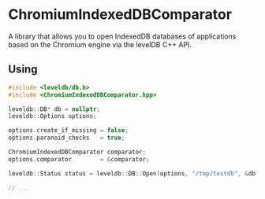 # ChromiumIndexedDBComparator
A library that allows you to open IndexedDB databases of applications based on the Chromium engine via the levelDB C++ API.

## Using
```cpp
#include <leveldb/db.h>
#include <ChromiumIndexedDBComparator.hpp>

leveldb::DB* db = nullptr;
leveldb::Options options;

options.create_if_missing = false;
options.paranoid_checks   = true;

ChromiumIndexedDBComparator comparator;
options.comparator        = &comparator;

leveldb::Status status = leveldb::DB::Open(options, "/tmp/testdb", &db);

// ...

```
